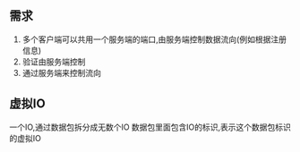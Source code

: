 ## 需求
1. 多个客户端可以共用一个服务端的端口,由服务端控制数据流向(例如根据注册信息)
2. 验证由服务端控制
3. 通过服务端来控制流向

## 虚拟IO
一个IO,通过数据包拆分成无数个IO
数据包里面包含IO的标识,表示这个数据包标识的虚拟IO
